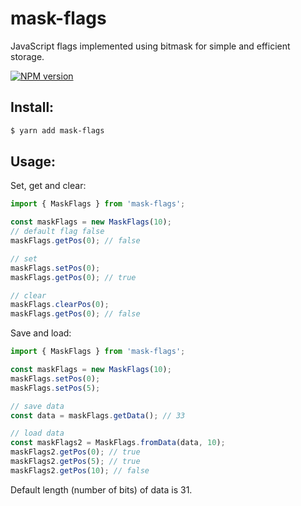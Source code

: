 # mask-flags

JavaScript flags implemented using bitmask for simple and efficient storage.

[![NPM version](https://img.shields.io/npm/v/mask-flags.svg?style=flat-square)](https://npmjs.org/package/mask-flags)

## Install:

```bash
$ yarn add mask-flags
```

## Usage:

Set, get and clear:

```js
import { MaskFlags } from 'mask-flags';

const maskFlags = new MaskFlags(10);
// default flag false
maskFlags.getPos(0); // false

// set
maskFlags.setPos(0);
maskFlags.getPos(0); // true

// clear
maskFlags.clearPos(0);
maskFlags.getPos(0); // false
```

Save and load:

```js
import { MaskFlags } from 'mask-flags';

const maskFlags = new MaskFlags(10);
maskFlags.setPos(0);
maskFlags.setPos(5);

// save data
const data = maskFlags.getData(); // 33

// load data
const maskFlags2 = MaskFlags.fromData(data, 10);
maskFlags2.getPos(0); // true
maskFlags2.getPos(5); // true
maskFlags2.getPos(10); // false
```

Default length (number of bits) of data is 31.
